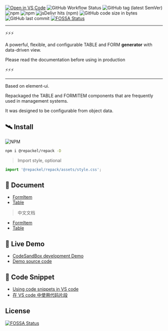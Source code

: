 [![Open in VS Code](https://open.vscode.dev/badges/open-in-vscode.svg)](https://open.vscode.dev/repackel/repack)
![GitHub Workflow Status](https://img.shields.io/github/workflow/status/repackel/repack/Node.js%20Package) 
![GitHub tag (latest SemVer)](https://img.shields.io/github/v/tag/repackel/repack) 
![npm](https://img.shields.io/npm/v/@repackel/repack) 
![npm](https://img.shields.io/npm/dm/@repackel/repack) 
![jsDelivr hits (npm)](https://img.shields.io/jsdelivr/npm/hm/@repackel/repack) 
![GitHub code size in bytes](https://img.shields.io/github/languages/code-size/repackel/repack) 
![GitHub last commit](https://img.shields.io/github/last-commit/repackel/repack) 
[![FOSSA Status](https://app.fossa.com/api/projects/git%2Bgithub.com%2Frepackel%2Frepack.svg?type=shield)](https://app.fossa.com/projects/git%2Bgithub.com%2Frepackel%2Frepack?ref=badge_shield)


---

⚡⚡⚡

A powerful, flexible, and configurable TABLE and FORM **generator** with data-driven view.

Please read the documentation before using in production

⚡⚡⚡

---

Based on element-ui.

Repackaged the TABLE and FORMITEM components that are frequently used in management systems.

It was designed to be configurable from object data.

## 🛰️ Install

![NPM](https://nodei.co/npm/@repackel/repack.svg)


```bash
npm i @repackel/repack -D
```

> Import style, optional
```javascript
import '@repackel/repack/assets/style.css';
```

## 📜 Document

- [FormItem](./FormItem/readme.md)
- [Table](./Table/readme.md)

> 中文文档

- [FormItem](./FormItem/readme.zh.md)
- [Table](./Table/readme.zh.md)

## 🔮 Live Demo

- [CodeSandBox development Demo](https://codesandbox.io/s/github/repackel/repack-demo?file=/src/demo.vue)
- [Demo source code](https://github.com/repackel/repack-demo/)

## 🎈 Code Snippet
- [Using code snippets in VS code](./codeSnippets/readme.md)
- [在 VS code 中使用代码片段](./codeSnippets/readme.zh.md)


## License
[![FOSSA Status](https://app.fossa.com/api/projects/git%2Bgithub.com%2Frepackel%2Frepack.svg?type=large)](https://app.fossa.com/projects/git%2Bgithub.com%2Frepackel%2Frepack?ref=badge_large)
